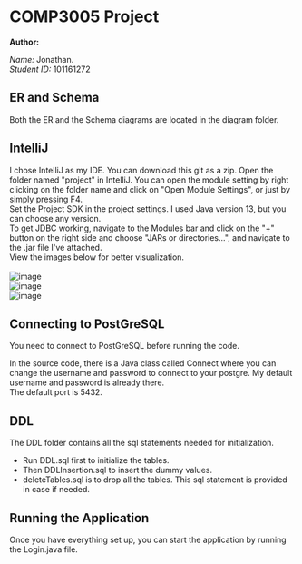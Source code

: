 # COMP3005 Project

**Author:**

*Name:* Jonathan.\
*Student ID:* 101161272

## ER and Schema

Both the ER and the Schema diagrams are located in the diagram folder.

## IntelliJ

I chose IntelliJ as my IDE. You can download this git as a zip. Open the folder named "project" in IntelliJ. You can open the module setting by right clicking on the folder name and click on "Open Module Settings", or just by simply pressing F4. \
Set the Project SDK in the project settings. I used Java version 13, but you can choose any version.\
To get JDBC working, navigate to the Modules bar and click on the "+" button on the right side and choose "JARs or directories...", and navigate to the .jar file I've attached. \
View the images below for better visualization.\
\
![image](https://user-images.githubusercontent.com/69212511/146687100-87a5ebc4-01ab-4121-adae-3521011dff7c.png)\
![image](https://user-images.githubusercontent.com/69212511/146686823-3919175f-f083-44c6-8d18-16a7bd4f19c9.png)\
![image](https://user-images.githubusercontent.com/69212511/146686862-a49b24d6-08da-4906-b8d3-38a9a2a09757.png)


## Connecting to PostGreSQL

You need to connect to PostGreSQL before running the code.

In the source code, there is a Java class called Connect where you can change the username and password to connect to your postgre. My default username and password is already there.\
The default port is 5432.

## DDL

The DDL folder contains all the sql statements needed for initialization.
- Run DDL.sql first to initialize the tables.
- Then DDLInsertion.sql to insert the dummy values.
- deleteTables.sql is to drop all the tables. This sql statement is provided in case if needed.

## Running the Application

Once you have everything set up, you can start the application by running the Login.java file. 


